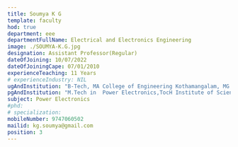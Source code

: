```yaml
---
title: Soumya K G
template: faculty
hod: true
department: eee
departmentFullName: Electrical and Electronics Engineering
image: ./SOUMYA-K.G.jpg
designation: Assistant Professor(Regular)
dateOfJoining: 10/07/2022
dateOfJoiningCape: 07/01/2010
experienceTeaching: 11 Years
# experienceIndustry: NIL
ugAndInstitution: "B-Tech, MA College of Engineering Kothamangalam, MG University"
pgAndInstitution: "M.Tech in  Power Electronics,TocH Institute of Science and Technology,Cochin University Of Science and Technology,2016" 
subject: Power Electronics
#phd: 
# specialization: 
mobileNumber: 9747060502
mailid: kg.soumya@gmail.com
position: 3
---
```

